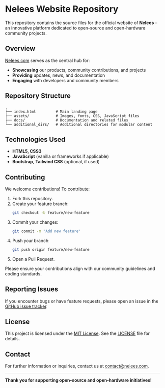 
# Nelees Website Repository

This repository contains the source files for the official website of **Nelees** – an innovative platform dedicated to open-source and open-hardware community projects.

## Overview

[Nelees.com](https://nelees.com) serves as the central hub for:

- **Showcasing** our products, community contributions, and projects
- **Providing** updates, news, and documentation
- **Engaging** with developers and community members

## Repository Structure

```
.
├── index.html         # Main landing page
├── assets/            # Images, fonts, CSS, JavaScript files
├── docs/              # Documentation and related files
└── additional_dirs/   # Additional directories for modular content
```

## Technologies Used

- **HTML5, CSS3**
- **JavaScript** (vanilla or frameworks if applicable)
- **Bootstrap**, **Tailwind CSS** (optional, if used)

## Contributing

We welcome contributions! To contribute:

1. Fork this repository.
2. Create your feature branch:
   ```bash
   git checkout -b feature/new-feature
   ```
3. Commit your changes:
   ```bash
   git commit -m "Add new feature"
   ```
4. Push your branch:
   ```bash
   git push origin feature/new-feature
   ```
5. Open a Pull Request.

Please ensure your contributions align with our community guidelines and coding standards.

## Reporting Issues

If you encounter bugs or have feature requests, please open an issue in the [GitHub issue tracker](https://github.com/nelees-com/nelees-www/issues).

## License

This project is licensed under the [MIT License](LICENSE). See the [LICENSE](LICENSE) file for details.

## Contact

For further information or inquiries, contact us at [contact@nelees.com](mailto:contact@nelees.com).

---

**Thank you for supporting open-source and open-hardware initiatives!**
